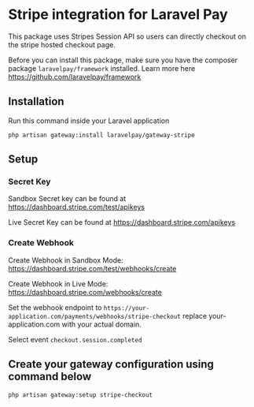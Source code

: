 # Stripe integration for Laravel Pay
This package uses Stripes Session API so users can directly checkout on the stripe hosted checkout page.

Before you can install this package, make sure you have the composer package `laravelpay/framework` installed. Learn more here https://github.com/laravelpay/framework

## Installation
Run this command inside your Laravel application

```
php artisan gateway:install laravelpay/gateway-stripe
```

## Setup

### Secret Key
Sandbox Secret key can be found at https://dashboard.stripe.com/test/apikeys


Live Secret Key can be found at https://dashboard.stripe.com/apikeys

### Create Webhook
Create Webhook in Sandbox Mode: https://dashboard.stripe.com/test/webhooks/create

Create Webhook in Live Mode: https://dashboard.stripe.com/webhooks/create

Set the webhook endpoint to `https://your-application.com/payments/webhooks/stripe-checkout` replace your-application.com with your actual domain. 

Select event `checkout.session.completed`

## Create your gateway configuration using command below

```
php artisan gateway:setup stripe-checkout
```

